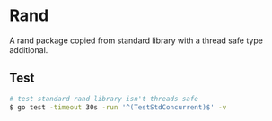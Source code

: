 # Rand

A rand package copied from standard library with a thread safe type additional.

## Test

``` bash
# test standard rand library isn't threads safe
$ go test -timeout 30s -run '^(TestStdConcurrent)$' -v
```

